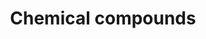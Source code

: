 ---
title: Chemical compounds
longTitle: 'Chemical compounds'
tags:
- gccommon
usedFor:
- "[[Chemicals]]"
---